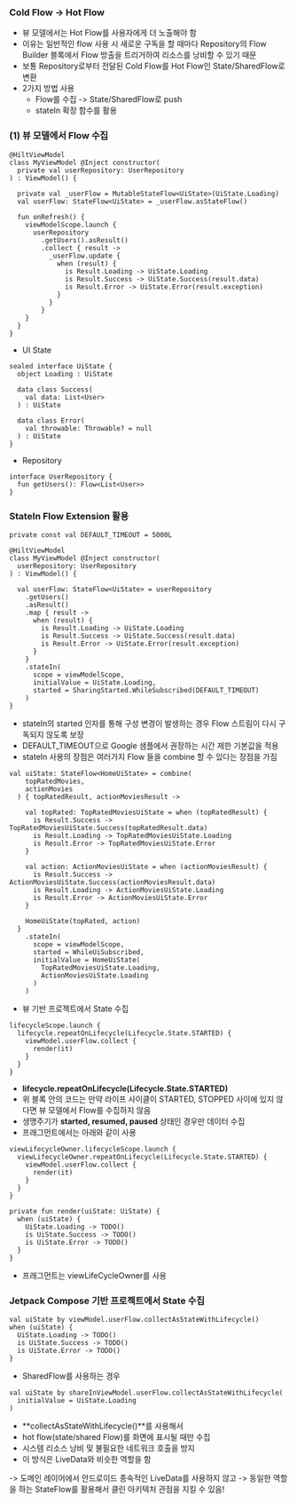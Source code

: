 

### Cold Flow -> Hot Flow
- 뷰 모델에서는 Hot Flow를 사용자에게 더 노출해야 함
- 이유는 일반적인 flow 사용 시 새로운 구독을 할 때마다 Repository의 Flow Builder 블록에서
  Flow 방출을 트리거하여 리소스를 낭비할 수 있기 때문
- 보통 Repository로부터 전달된 Cold Flow를 Hot Flow인 State/SharedFlow로 변환
- 2가지 방법 사용
  - Flow를 수집 -> State/SharedFlow로 push
  - stateIn 확장 함수를 활용

### (1) 뷰 모델에서 Flow 수집

~~~
@HiltViewModel
class MyViewModel @Inject constructor(
  private val userRepository: UserRepository
) : ViewModel() {

  private val _userFlow = MutableStateFlow<UiState>(UiState.Loading)
  val userFlow: StateFlow<UiState> = _userFlow.asStateFlow()

  fun onRefresh() {
    viewModelScope.launch {
      userRepository
        .getUsers().asResult()
        .collect { result ->
          _userFlow.update {
            when (result) {
              is Result.Loading -> UiState.Loading
              is Result.Success -> UiState.Success(result.data)
              is Result.Error -> UiState.Error(result.exception)
            }
          }
        }
    }
  }
}
~~~
- UI State
~~~
sealed interface UiState {
  object Loading : UiState

  data class Success(
    val data: List<User>
  ) : UiState

  data class Error(
    val throwable: Throwable? = null
  ) : UiState
}
~~~
- Repository
~~~
interface UserRepository {
  fun getUsers(): Flow<List<User>>
}
~~~

### StateIn Flow Extension 활용

~~~
private const val DEFAULT_TIMEOUT = 5000L

@HiltViewModel
class MyViewModel @Inject constructor(
  userRepository: UserRepository
) : ViewModel() {

  val userFlow: StateFlow<UiState> = userRepository
    .getUsers()
    .asResult()
    .map { result ->
      when (result) {
        is Result.Loading -> UiState.Loading
        is Result.Success -> UiState.Success(result.data)
        is Result.Error -> UiState.Error(result.exception)
      }
    }
    .stateIn(
      scope = viewModelScope,
      initialValue = UiState.Loading,
      started = SharingStarted.WhileSubscribed(DEFAULT_TIMEOUT)
    )
}
~~~

- stateIn의 started 인자를 통해 구성 변경이 발생하는 경우 Flow 스트림이 다시 구독되지 않도록 보장
- DEFAULT_TIMEOUT으로 Google 샘플에서 권장하는 시간 제한 기본값을 적용
- stateIn 사용의 장점은 여러가지 Flow 들을 combine 할 수 있다는 장점을 가짐 
~~~
val uiState: StateFlow<HomeUiState> = combine(
    topRatedMovies,
    actionMovies
  ) { topRatedResult, actionMoviesResult ->

    val topRated: TopRatedMoviesUiState = when (topRatedResult) {
      is Result.Success -> TopRatedMoviesUiState.Success(topRatedResult.data)
      is Result.Loading -> TopRatedMoviesUiState.Loading
      is Result.Error -> TopRatedMoviesUiState.Error
    }

    val action: ActionMoviesUiState = when (actionMoviesResult) {
      is Result.Success -> ActionMoviesUiState.Success(actionMoviesResult.data)
      is Result.Loading -> ActionMoviesUiState.Loading
      is Result.Error -> ActionMoviesUiState.Error
    }

    HomeUiState(topRated, action)
  }
    .stateIn(
      scope = viewModelScope,
      started = WhileUiSubscribed,
      initialValue = HomeUiState(
        TopRatedMoviesUiState.Loading,
        ActionMoviesUiState.Loading
      )
    )
~~~
- 뷰 기반 프로젝트에서 State 수집
~~~
lifecycleScope.launch {
  lifecycle.repeatOnLifecycle(Lifecycle.State.STARTED) {
    viewModel.userFlow.collect {
      render(it)
    }
  }
}
~~~
- **lifecycle.repeatOnLifecycle(Lifecycle.State.STARTED)**
- 위 블록 안의 코드는 만약 라이프 사이클이 STARTED, STOPPED 사이에 있지 않다면 뷰 모델에서 Flow를 수집하지 않음
- 생명주기가 **started, resumed, paused** 상태인 경우만 데이터 수집
- 프래그먼트에서는 아래와 같이 사용
~~~
viewLifecycleOwner.lifecycleScope.launch {
  viewLifecycleOwner.repeatOnLifecycle(Lifecycle.State.STARTED) {
    viewModel.userFlow.collect {
      render(it)
    }
  }
}

private fun render(uiState: UiState) {
  when (uiState) {
    UiState.Loading -> TODO()
    is UiState.Success -> TODO()
    is UiState.Error -> TODO()
  }
}
~~~
- 프래그먼트는 viewLifeCycleOwner를 사용 

### Jetpack Compose 기반 프로젝트에서 State 수집
~~~
val uiState by viewModel.userFlow.collectAsStateWithLifecycle()
when (uiState) {
  UiState.Loading -> TODO()
  is UiState.Success -> TODO()
  is UiState.Error -> TODO()
}
~~~
- SharedFlow를 사용하는 경우
~~~
val uiState by shareInViewModel.userFlow.collectAsStateWithLifecycle(
  initialValue = UiState.Loading
)
~~~
- **collectAsStateWithLifecycle()**를 사용해서 
- hot flow(state/shared Flow)를 화면에 표시될 때만 수집
- 시스템 리소스 낭비 및 불필요한 네트워크 호출을 방지
- 이 방식은 LiveData와 비슷한 역할을 함 

-> 도메인 레이어에서 안드로이드 종속적인 LiveData를 사용하지 않고
-> 동일한 역할을 하는 StateFlow를 활용해서 클린 아키텍처 관점을 지킬 수 있음!